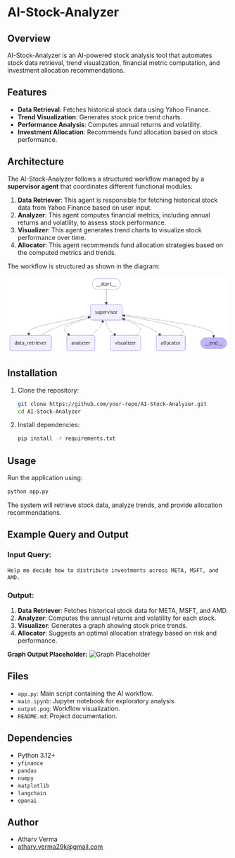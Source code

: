 # AI-Stock-Analyzer

## Overview
AI-Stock-Analyzer is an AI-powered stock analysis tool that automates stock data retrieval, trend visualization, financial metric computation, and investment allocation recommendations.

## Features
- **Data Retrieval**: Fetches historical stock data using Yahoo Finance.
- **Trend Visualization**: Generates stock price trend charts.
- **Performance Analysis**: Computes annual returns and volatility.
- **Investment Allocation**: Recommends fund allocation based on stock performance.

## Architecture
The AI-Stock-Analyzer follows a structured workflow managed by a **supervisor agent** that coordinates different functional modules:

1. **Data Retriever**: This agent is responsible for fetching historical stock data from Yahoo Finance based on user input.
2. **Analyzer**: This agent computes financial metrics, including annual returns and volatility, to assess stock performance.
3. **Visualizer**: This agent generates trend charts to visualize stock performance over time.
4. **Allocator**: This agent recommends fund allocation strategies based on the computed metrics and trends.

The workflow is structured as shown in the diagram:

![Workflow](output.png)

## Installation
1. Clone the repository:
   ```sh
   git clone https://github.com/your-repo/AI-Stock-Analyzer.git
   cd AI-Stock-Analyzer
   ```
2. Install dependencies:
   ```sh
   pip install -r requirements.txt
   ```

## Usage
Run the application using:
```sh
python app.py
```
The system will retrieve stock data, analyze trends, and provide allocation recommendations.

## Example Query and Output
### Input Query:
```
Help me decide how to distribute investments across META, MSFT, and AMD.
```

### Output:
1. **Data Retriever**: Fetches historical stock data for META, MSFT, and AMD.
2. **Analyzer**: Computes the annual returns and volatility for each stock.
3. **Visualizer**: Generates a graph showing stock price trends.
4. **Allocator**: Suggests an optimal allocation strategy based on risk and performance.

**Graph Output Placeholder:**
![Graph Placeholder](/charts/stock_trend_20250301_081148.png)

## Files
- `app.py`: Main script containing the AI workflow.
- `main.ipynb`: Jupyter notebook for exploratory analysis.
- `output.png`: Workflow visualization.
- `README.md`: Project documentation.

## Dependencies
- Python 3.12+
- `yfinance`
- `pandas`
- `numpy`
- `matplotlib`
- `langchain`
- `openai`

## Author
- Atharv Verma
- atharv.verma29k@gmail.com


